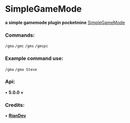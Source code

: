 # SimpleGameMode
**a simple gamemode plugin pocketmine**
[SimpleGameMode](https://user-images.githubusercontent.com/24ca027cf45832e306e9d6c7dbdfce6951fb75a8/icon.png)
### Commands:
```/gma```
```/gmc```
```/gms```
```/gmspc```
### Example command use:
```/gma```
```/gma Steve```
### Api:
• **5.0.0 +**

### Credits:
• **[RianDev](https://github.com/rianmlna)**
